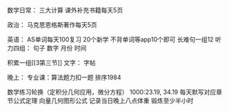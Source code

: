 数学日常：
三大计算
课外补充书籍每天5页


政治：
马克思恩格斯著作每天5页

英语：
	AS单词每天100复习
	20个新学
	不背单词等app10个即可
	长难句一组12
	听力四组：
	句子
	数字
	月份
	时间

积累一组[[3第三节]]
文字：
字帖

晚上：
专业课：算法题力扣一题   排序1984

数学练习轮换（定积分几何应用，微分方程）
1000:23.19,  34.19
每天默写对应章节公式定理 向量几何图形公式
记录当日晚上八点体重
锻炼至少半小时